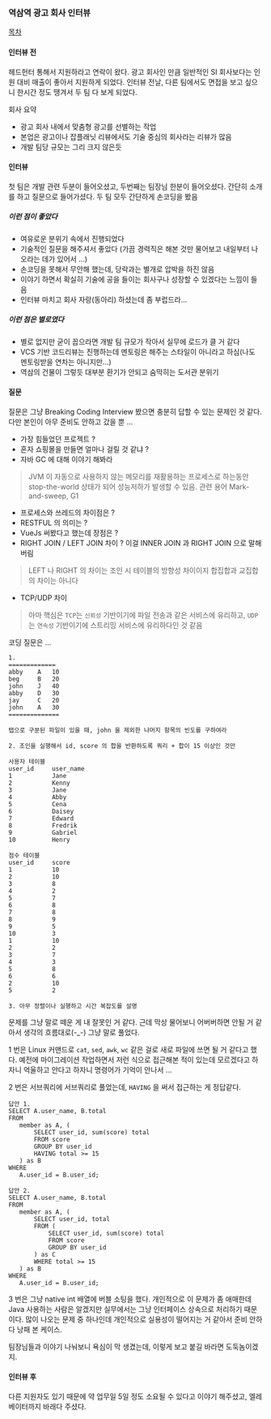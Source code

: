 ### 역삼역 광고 회사 인터뷰

[목차](https://github.com/juneyoung/DEV-INFOS/blob/master/interviews/)

#### 인터뷰 전
헤드헌터 통해서 지원하라고 연락이 왔다. 광고 회사인 만큼 일반적인 SI 회사보다는 인원 대비 매출이 좋아서 지원하게 되었다. 인터뷰 전날, 다른 팀에서도 면접을 보고 싶으니 한시간 정도 땡겨서 두 팀 다 보게 되었다.
  
회사 요약
- 광고 회사 내에서 맞춤형 광고를 선별하는 작업
- 본업은 광고이나 잡플래닛 리뷰에서도 기술 중심의 회사라는 리뷰가 많음
- 개발 팀당 규모는 그리 크지 않은듯
 
#### 인터뷰 
첫 팀은 개발 관련 두분이 들어오셨고, 두번째는 팀장님 한분이 들어오셨다. 간단히 소개를 하고 질문으로 들어가셨다. 두 팀 모두 간단하게 손코딩을 봤음
 
##### 이런 점이 좋았다
- 여유로운 분위기 속에서 진행되었다
- 기술적인 질문을 해주셔서 좋았다 (가끔 경력직은 해본 것만 물어보고 내일부터 나오라는 데가 있어서 ...)
- 손코딩을 못해서 무안해 했는데, 당락과는 별개로 압박을 하진 않음
- 이야기 하면서 확실히 기술에 공을 들이는 회사구나 성장할 수 있겠다는 느낌이 들음
- 인터뷰 마치고 회사 자랑(동아리) 하셨는데 좀 부럽드라...

##### 이런 점은 별로였다
- 별로 없지만 굳이 꼽으라면 개발 팀 규모가 작아서 실무에 로드가 클 거 같다
- VCS 기반 코드리뷰는 진행하는데 멘토링은 해주는 스타일이 아니라고 하심(나도 멘토링받을 연차는 아니지만...)
- 역삼의 건물이 그렇듯 대부분 환기가 안되고 숨막히는 도서관 분위기

#### 질문
질문은 그냥 Breaking Coding Interview 봤으면 충분히 답할 수 있는 문제인 것 같다. 다만 본인이 아무 준비도 안하고 갔을 뿐 ...
- 가장 힘들었던 프로젝트 ?
- 혼자 쇼핑몰을 만들면 얼마나 걸릴 것 같냐 ?
- 자바 GC 에 대해 이야기 해봐라
> JVM 이 자동으로 사용하지 않는 메모리를 재활용하는 프로세스로 하는동안 stop-the-world 상태가 되어 성능저하가 발생할 수 있음. 관련 용어 Mark-and-sweep, G1
- 프로세스와 쓰레드의 차이점은 ?
- RESTFUL 의 의미는 ?
- VueJs 써봤다고 했는데 장점은 ? 
- RIGHT JOIN / LEFT JOIN 차이 ? 이걸 INNER JOIN 과 RIGHT JOIN 으로 말해버림
> LEFT 나 RIGHT 의 차이는 조인 시 테이블의 방향성 차이이지 합집합과 교집합의 차이는 아니다
- TCP/UDP 차이
> 아마 핵심은 `TCP`는 `신뢰성` 기반이기에 파일 전송과 같은 서비스에 유리하고, `UDP`는 `연속성` 기반이기에 스트리밍 서비스에 유리하다인 것 같음

코딩 질문은 ...

```
1. 
=============
abby	A	10
beg		B	20
john	J 	40
abby	D	30
jay		C	20
john	A 	30
==============

탭으로 구분된 파일이 있을 때, john 을 제외한 나머지 항목의 빈도를 구하여라

2. 조인을 실행해서 id, score 의 합을 반환하도록 쿼리 + 합이 15 이상인 것만 

사용자 테이블
user_id		user_name
1			Jane
2			Kenny
3			Jane
4			Abby
5			Cena
6			Daisey
7			Edward
8			Fredrik
9			Gabriel
10			Henry

점수 테이블
user_id		score
1			10
2			10
3			8
4			2
5			7
6			8
7			8
8			9
9			5
10			3
1			10
2			2
3			7
4			3
5			8
6			6
2			10
5			2

3. 아무 정렬이나 실행하고 시간 복잡도를 설명

```

 문제를 그냥 말로 떼운 게 내 잘못인 거 같다. 근데 막상 물어보니 어버버하면 안될 거 같아서 생각의 흐름대로(-_-) 그냥 말로 풀었다.
 
 1 번은 Linux 커맨드로 `cat`, `sed`, `awk`, `wc` 같은 걸로 새로 파일에 쓰면 될 거 같다고 했다. 예전에 마이그레이션 작업하면서 저런 식으로 접근해본 적이 있는데 모르겠다고 하자니 억울하고 안다고 하자니 명령어가 기억이 안나서 ...
 
 2 번은 서브쿼리에 서브쿼리로 풀었는데, `HAVING` 을 써서 접근하는 게 정답같다.
 ```
 답안 1. 
SELECT A.user_name, B.total 
FROM 
	member as A, (
		SELECT user_id, sum(score) total
		FROM score
		GROUP BY user_id
		HAVING total >= 15
	) as B
WHERE
	A.user_id = B.user_id;

답안 2.
SELECT A.user_name, B.total 
FROM 
	member as A, (
		SELECT user_id, total 
		FROM (
			SELECT user_id, sum(score) total
			FROM score
			GROUP BY user_id
		) as C
		WHERE total >= 15
	) as B
WHERE
	A.user_id = B.user_id; 
 ```

3 번은 그냥 native int 배열에 버블 소팅을 했다. 개인적으로 이 문제가 좀 애매한데 Java 사용하는 사람은 알겠지만 실무에서는 그냥 인터페이스 상속으로 처리하기 때문이다. 많이 나오는 문제 중 하나인데 개인적으로 실용성이 떨어지는 거 같아서 준비 안하다 낭패 본 케이스.

팀장님들과 이야기 나눠보니 욕심이 막 생겼는데, 이렇게 보고 붙길 바라면 도둑놈이겠지. 

#### 인터뷰 후
다른 지원자도 있기 때문에 약 업무일 5일 정도 소요될 수 있다고 이야기 해주셨고, 엘레베이터까지 바래다 주셨다.

